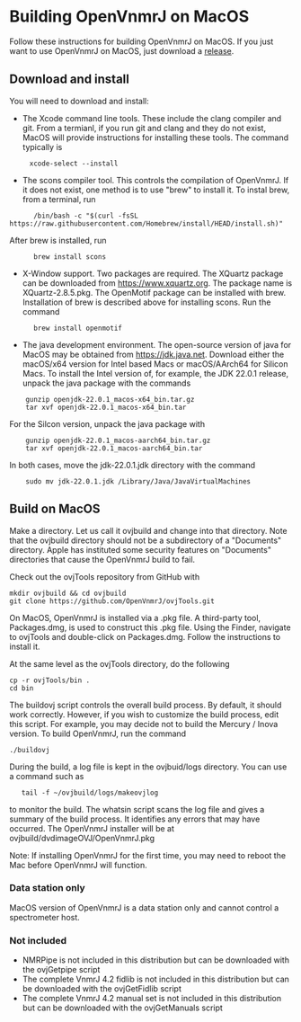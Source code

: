 
# Building OpenVnmrJ on MacOS

Follow these instructions for building OpenVnmrJ on MacOS. If you just want to use OpenVnmrJ on MacOS, just download a [release](https://github.com/OpenVnmrJ/OpenVnmrJ/releases).  

## Download and install

You will need to download and install:  

- The Xcode command line tools. These include the clang compiler and git. From a termianl, if you run git and clang and they
  do not exist, MacOS will provide instructions for installing these tools. The command typically is
```
     xcode-select --install
```

- The scons compiler tool. This controls the compilation of OpenVnmrJ. If it does not exist, one method is to use
  "brew" to install it. To instal brew, from a terminal, run
```
      /bin/bash -c "$(curl -fsSL https://raw.githubusercontent.com/Homebrew/install/HEAD/install.sh)"
```
  After brew is installed, run
```
      brew install scons
```

- X-Window support. Two packages are required. The XQuartz package can be downloaded from
  https://www.xquartz.org. The package name is XQuartz-2.8.5.pkg. The OpenMotif package
  can be installed with brew. Installation of brew is described above for installing scons.
  Run the command

```
      brew install openmotif
```

- The java development environment. The open-source version of java for MacOS may be obtained from https://jdk.java.net.
  Download either the macOS/x64 version for Intel based Macs or macOS/AArch64 for Silicon Macs. To install the Intel version
  of, for example, the JDK 22.0.1 release, unpack the java package with the commands

```
    gunzip openjdk-22.0.1_macos-x64_bin.tar.gz
    tar xvf openjdk-22.0.1_macos-x64_bin.tar
```

  For the Silcon version, unpack the java package with

```
    gunzip openjdk-22.0.1_macos-aarch64_bin.tar.gz
    tar xvf openjdk-22.0.1_macos-aarch64_bin.tar
```

  In both cases, move the jdk-22.0.1.jdk directory with the command

```
    sudo mv jdk-22.0.1.jdk /Library/Java/JavaVirtualMachines  
```


## Build on MacOS

Make a directory. Let us call it ovjbuild and change into that directory.
Note that the ovjbuild directory should not be a subdirectory of a "Documents"
directory. Apple has instituted some security features on "Documents" directories
that cause the OpenVnmrJ build to fail.

Check out the ovjTools repository from GitHub with  

```
mkdir ovjbuild && cd ovjbuild
git clone https://github.com/OpenVnmrJ/ovjTools.git
```

On MacOS, OpenVnmrJ is installed via a .pkg file. A third-party tool, Packages.dmg, is used to construct this .pkg
  file. Using the Finder, navigate to ovjTools and double-click on Packages.dmg. Follow the instructions to install it.

At the same level as the ovjTools directory, do the following  

```
cp -r ovjTools/bin .
cd bin
```

The buildovj script controls the overall build process. By default, it should
work correctly. However, if you wish to customize the build process, edit
this script.  For example, you may decide not to build the Mercury / Inova
version. To build OpenVnmrJ, run the command
```
./buildovj
```


During the build, a log file is kept in the ovjbuid/logs directory. You can use a command
such as
```
   tail -f ~/ovjbuild/logs/makeovjlog
```
to monitor the build.  The whatsin script scans the log file and gives a summary of
the build process.  It identifies any errors that may have occurred. The OpenVnmrJ
installer will be at ovjbuild/dvdimageOVJ/OpenVnmrJ.pkg

Note: If installing OpenVnmrJ for the first time, you may need to reboot the Mac before
OpenVnmrJ will function.


### Data station only

MacOS version  of OpenVnmrJ is a data station only and cannot control a spectrometer host.  

### Not included

- NMRPipe is not included in this distribution but can be downloaded with the ovjGetpipe script
- The complete VnmrJ 4.2 fidlib is not included in this distribution but can be downloaded with
  the ovjGetFidlib script
- The complete VnmrJ 4.2 manual set is not included in this distribution but can be downloaded with
  the ovjGetManuals script
 
